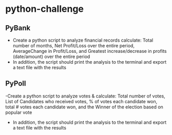 # python-challenge
## PyBank
- Create a python script to analyze financial records  calculate: Total number of months, Net Profit/Loss over the entire period, AverageChange in Profit/Loss, and Greatest increase/decrease in profits (date/amount) over the entire period
- In addition, the script should print the analysis to the terminal and export a text file with the results

## PyPoll
-Create a python script to analyze votes & calculate: Total number of votes, List of Candidates who received votes, % of votes each candidate won, total # votes each candidate won, and the Winner of the election based on popular vote
- In addition, the script should print the analysis to the terminal and export a text file with the results


